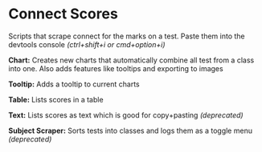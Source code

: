 # Connect Scores
Scripts that scrape connect for the marks on a test. Paste them into the devtools console _(ctrl+shift+i or cmd+option+i)_

**Chart:** Creates new charts that automatically combine all test from a class into one. Also adds features like tooltips and exporting to images

**Tooltip:** Adds a tooltip to current charts

**Table:** Lists scores in a table

**Text:** Lists scores as text which is good for copy+pasting _(deprecated)_

**Subject Scraper:** Sorts tests into classes and logs them as a toggle menu _(deprecated)_
